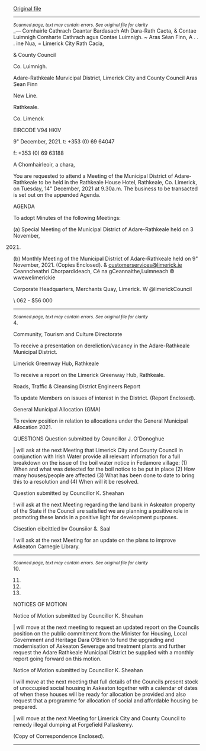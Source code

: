 [Original file](https://www.limerick.ie/sites/default/files/media/documents/2021-12/00-agenda-14th-december-2021-2.pdf)

---
*<small>Scanned page, text may contain errors. See original file for clarity</small>*  
__—_ Comhairle Cathrach Ceantar Bardasach Ath Dara-Rath Cacta,
& Contae Luimnigh Comharte Cathrach agus Contae Luimnigh.
~ Aras Séan Finn,
A . . . ine Nua,
= Limerick City Rath Cacia,

& County Council

Co. Luimnigh.

Adare-Rathkeale Murvicipal District,
Limerick City and County Council
Aras Sean Finn

New Line.

Rathkeale.

Co. Limenck

EIRCODE V94 HKIV

9" December, 2021. t: +353 (0) 69 64047

f: +353 (0) 69 63188

A Chomhairleoir, a chara,

You are requested to attend a Meeting of the Municipal District of Adare-Rathkeale to be held in
the Rathkeale House Hotel, Rathkeale, Co. Limerick, on Tuesday, 14" December, 2021 at
9.30a.m. The business to be transacted is set out on the appended Agenda.

AGENDA

To adopt Minutes of the following Meetings:

(a) Special Meeting of the Municipal District of Adare-Rathkeale held on 3 November,

2021.
(b) Monthly Meeting of the Municipal District of Adare-Rathkeale held on 9" November,
2021.
(Copies Enclosed).
& customerservices@limerick.ie
Ceanncheathri Chorpardideach, Cé na gCeannaithe,Luimneach © wwewelimerickie

Corporate Headquarters, Merchants Quay, Limerick. W @limerickCouncil

\ 062 - $56 000


---
*<small>Scanned page, text may contain errors. See original file for clarity</small>*  
4.

Community, Tourism and Culture Directorate

To receive a presentation on dereliction/vacancy in the Adare-Rathkeale Municipal
District.

Limerick Greenway Hub, Rathkeale

To receive a report on the Limerick Greenway Hub, Rathkeale.

Roads, Traffic & Cleansing
District Engineers Report

To update Members on issues of interest in the District.
(Report Enclosed).

General Municipal Allocation (GMA)

To review position in relation to allocations under the General Municipal Allocation 2021.

QUESTIONS
Question submitted by Councillor J. O'Donoghue

| will ask at the next Meeting that Limerick City and County Council in conjunction with
Irish Water provide all relevant information for a full breakdown on the issue of the boil
water notice in Fedamore village: (1) When and what was detected for the boil notice to
be put in place (2) How many houses/people are affected (3) What has been done to date
to bring this to a resolution and (4) When will it be resolved.

Question submitted by Councillor K. Sheahan

! will ask at the next Meeting regarding the land bank in Askeaton property of the State if
the Council are satisfied we are planning a positive role in promoting these lands in a
positive light for development purposes.

Cisestion eibeittied bv Gounsiior &. Saal

! will ask at the next Meeting for an update on the plans to improve Askeaton Carnegie
Library.


---
*<small>Scanned page, text may contain errors. See original file for clarity</small>*  
10.

11.

12.

13.

NOTICES OF MOTION

Notice of Motion submitted by Councillor K. Sheahan

| will move at the next meeting to request an updated report on the Councils position on
the public commitment from the Minister for Housing, Local Government and Heritage
Dara O’Brien to fund the upgrading and modernisation of Askeaton Sewerage and
treatment plants and further request the Adare Rathkeale Municipal District be supplied
with a monthly report going forward on this motion.

Notice of Motion submitted by Councillor K. Sheahan

I will move at the next meeting that full details of the Councils present stock of
unoccupied social housing in Askeaton together with a calendar of dates of when these
houses will be ready for allocation be provided and also request that a programme for
allocation of social and affordable housing be prepared.

| will move at the next Meeting for Limerick City and County Council to remedy illegal
dumping at Forgefield Pallaskenry.

(Copy of Correspondence Enclosed).


---

